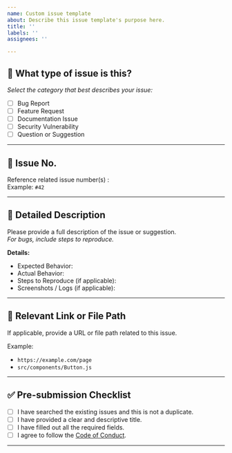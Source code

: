 ```yaml
---
name: Custom issue template
about: Describe this issue template's purpose here.
title: ''
labels: ''
assignees: ''

---
```


## 🔖 What type of issue is this?
_Select the category that best describes your issue:_
- [ ] Bug Report  
- [ ] Feature Request  
- [ ] Documentation Issue  
- [ ] Security Vulnerability  
- [ ] Question or Suggestion  

---

## 🔢 Issue No.
Reference related issue number(s) :  
Example: `#42`

---

## 📌 Detailed Description
Please provide a full description of the issue or suggestion.  
_For bugs, include steps to reproduce._  

**Details:**  
- Expected Behavior:  
- Actual Behavior:  
- Steps to Reproduce (if applicable):  
- Screenshots / Logs (if applicable):  

---

## 🔗 Relevant Link or File Path
If applicable, provide a URL or file path related to this issue.  

Example:  
- `https://example.com/page`  
- `src/components/Button.js`

---

## ✅ Pre-submission Checklist
- [ ] I have searched the existing issues and this is not a duplicate.  
- [ ] I have provided a clear and descriptive title.  
- [ ] I have filled out all the required fields.  
- [ ] I agree to follow the [Code of Conduct](../CODE_OF_CONDUCT.md).  

---
